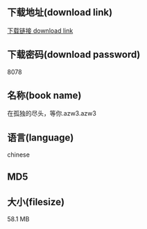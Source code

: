 ## 下载地址(download link)
[下载链接 download link](https://tutu365.netlify.app/?s=%E5%9C%A8%E5%AD%A4%E7%8B%AC%E7%9A%84%E5%B0%BD%E5%A4%B4%EF%BC%8C%E7%AD%89%E4%BD%A0.azw3)

## 下载密码(download password)
8078

## 名称(book name)
在孤独的尽头，等你.azw3.azw3

## 语言(language)
chinese

## MD5


## 大小(filesize)
58.1 MB

